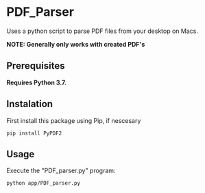 # PDF_Parser
Uses a python script to parse PDF files from your desktop on Macs.

**NOTE: Generally only works with created PDF's**

## Prerequisites

**Requires Python 3.7.**

## Instalation 

First install this package using Pip, if nescesary

```
pip install PyPDF2
```
## Usage

Execute the "PDF_parser.py" program:
```
python app/PDF_parser.py
```
